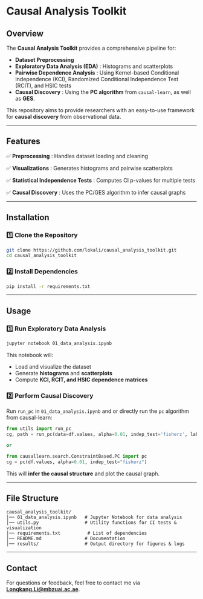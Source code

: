 # Causal Analysis Toolkit

## Overview

The **Causal Analysis Toolkit** provides a comprehensive pipeline for:

* **Dataset Preprocessing**
* **Exploratory Data Analysis (EDA)** : Histograms and scatterplots
* **Pairwise Dependence Analysis** : Using Kernel-based Conditional Independence (KCI), Randomized Conditional Independence Test (RCIT), and HSIC tests
* **Causal Discovery** : Using the **PC algorithm** from `causal-learn`, as well as **GES**.

This repository aims to provide researchers with an easy-to-use framework for **causal discovery** from observational data.

---

## Features

✅  **Preprocessing** : Handles dataset loading and cleaning

✅  **Visualizations** : Generates histograms and pairwise scatterplots

✅  **Statistical Independence Tests** : Computes CI p-values for multiple tests

✅  **Causal Discovery** : Uses the PC/GES algorithm to infer causal graphs

---

## Installation

### 1️⃣ Clone the Repository

```bash
git clone https://github.com/lokali/causal_analysis_toolkit.git
cd causal_analysis_toolkit
```

### 2️⃣ Install Dependencies

```bash
pip install -r requirements.txt
```

---

## Usage

### 1️⃣ Run Exploratory Data Analysis

```bash
jupyter notebook 01_data_analysis.ipynb
```

This notebook will:

* Load and visualize the dataset
* Generate **histograms** and **scatterplots**
* Compute **KCI, RCIT, and HSIC dependence matrices**

### 2️⃣ Perform Causal Discovery

Run `run_pc` in `01_data_analysis.ipynb` and or directly run the `pc` algorithm from causal-learn:

```python
from utils import run_pc
cg, path = run_pc(data=df.values, alpha=0.01, indep_test='fisherz', label=df.columns.values)

or 

from causallearn.search.ConstraintBased.PC import pc
cg = pc(df.values, alpha=0.01, indep_test="fisherz")
```

This will **infer the causal structure** and plot the causal graph.

---

## File Structure

```
causal_analysis_toolkit/
│── 01_data_analysis.ipynb   # Jupyter Notebook for data analysis
│── utils.py                 # Utility functions for CI tests & visualization
│── requirements.txt          # List of dependencies
│── README.md                # Documentation
│── results/                 # Output directory for figures & logs
```

---

## Contact

For questions or feedback, feel free to contact me via  **[Longkang.Li@mbzuai.ac.ae](mailto:your.email@example.com)**.
